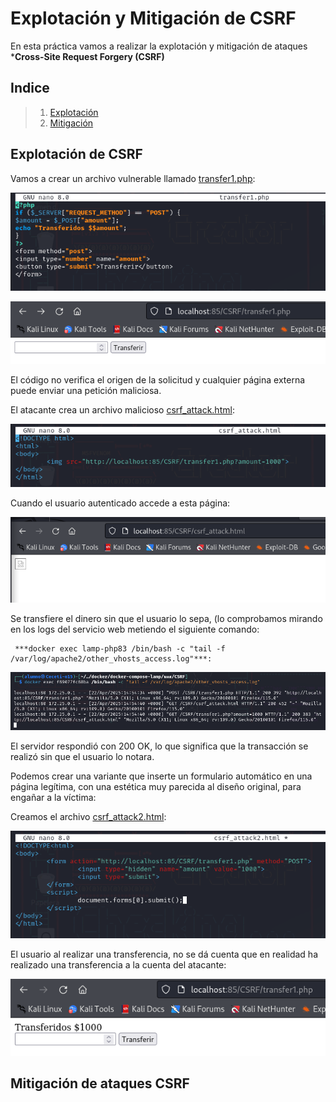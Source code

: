 # Explotación y Mitigación de CSRF

En esta práctica vamos a realizar la explotación y mitigación de ataques ***Cross-Site Request Forgery (CSRF)**

## Indice

> 1. [Explotación](#explotación-de-csrf)
> 2. [Mitigación](#mitigación-de-ataques-csrf)

## Explotación de CSRF

Vamos a crear un archivo vulnerable llamado [transfer1.php](./Recursos/transfer1.php):

![transfer1.php](./Imagenes/1.png)

![transfer1.php](./Imagenes/2.5.png)


El código no verifica el origen de la solicitud y cualquier página externa puede enviar una petición maliciosa.

El atacante crea un archivo malicioso [csrf_attack.html](./Recursos/csrf_attack.html):

![csrf_attack.html](./Imagenes/2.png)

Cuando el usuario autenticado accede a esta página:

![transfer1.php](./Imagenes/3.png)

Se transfiere el dinero sin que el usuario lo sepa, (lo comprobamos mirando en los logs del servicio web metiendo el siguiente comando:

```
 ***docker exec lamp-php83 /bin/bash -c "tail -f /var/log/apache2/other_vhosts_access.log"***:
```

![transfer1.php](./Imagenes/4.png)

El servidor respondió con 200 OK, lo que significa que la transacción se realizó sin que el usuario lo notara.

Podemos crear una variante que inserte un formulario automático en una página legítima, con una estética muy parecida al diseño original, para engañar a la víctima:

Creamos el archivo [csrf_attack2.html](./Recursos/csrf_attack2.html):

![transfer1.php](./Imagenes/5.png)

El usuario al realizar una transferencia, no se dá cuenta que en realidad ha realizado una transferencia a la cuenta del atacante:

![transfer1.php](./Imagenes/6.png)


## Mitigación de ataques CSRF

